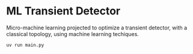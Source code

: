 # ML Transient Detector
Micro-machine learning projected to optimize a transient detector, with a classical topology, using machine learning techiques.

```
uv run main.py
```
